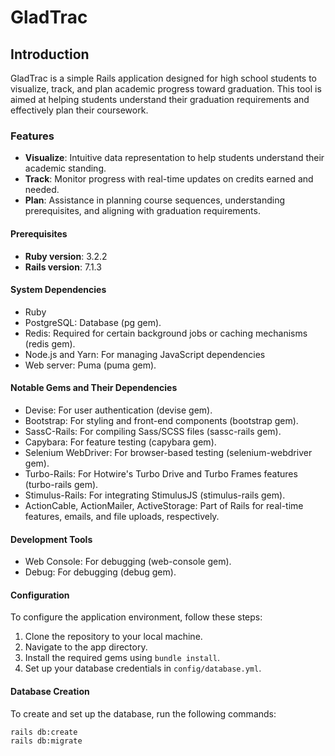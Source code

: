 # GladTrac

## Introduction
GladTrac is a simple Rails application designed for high school students to visualize, track, and plan academic progress toward graduation. This tool is aimed at helping students understand their graduation requirements and effectively plan their coursework.

### Features
- **Visualize**: Intuitive data representation to help students understand their academic standing.
- **Track**: Monitor progress with real-time updates on credits earned and needed.
- **Plan**: Assistance in planning course sequences, understanding prerequisites, and aligning with graduation requirements.

#### Prerequisites
- **Ruby version**: 3.2.2
- **Rails version**: 7.1.3

#### System Dependencies

- Ruby
- PostgreSQL: Database (pg gem).
- Redis: Required for certain background jobs or caching mechanisms (redis gem).
- Node.js and Yarn: For managing JavaScript dependencies 
- Web server: Puma (puma gem).

#### Notable Gems and Their Dependencies

- Devise: For user authentication (devise gem).
- Bootstrap: For styling and front-end components (bootstrap gem).
- SassC-Rails: For compiling Sass/SCSS files (sassc-rails gem).
- Capybara: For feature testing (capybara gem).
- Selenium WebDriver: For browser-based testing (selenium-webdriver gem).
- Turbo-Rails: For Hotwire's Turbo Drive and Turbo Frames features (turbo-rails gem).
- Stimulus-Rails: For integrating StimulusJS (stimulus-rails gem).
- ActionCable, ActionMailer, ActiveStorage: Part of Rails for real-time features, emails, and file uploads, respectively.

#### Development Tools
- Web Console: For debugging (web-console gem).
- Debug: For debugging (debug gem).

#### Configuration
To configure the application environment, follow these steps:
1. Clone the repository to your local machine.
2. Navigate to the app directory.
3. Install the required gems using `bundle install`.
4. Set up your database credentials in `config/database.yml`.

#### Database Creation
To create and set up the database, run the following commands:
```bash
rails db:create
rails db:migrate
```

